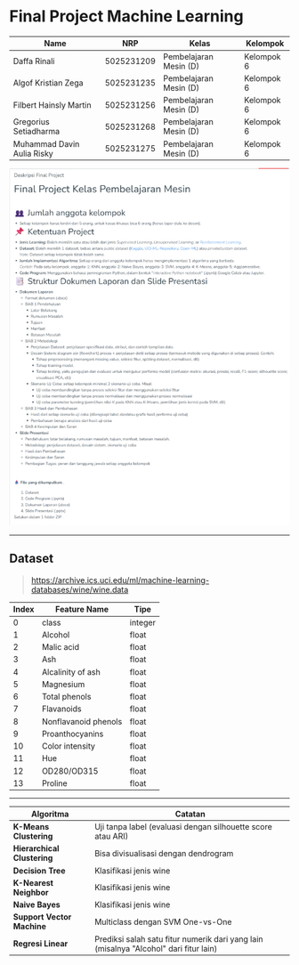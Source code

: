 # Final Project Machine Learning

| Name           | NRP        | Kelas      | Kelompok    |
| ---            | ---        | ---------- | ---         |
| Daffa Rinali | 5025231209 | Pembelajaran Mesin (D) | Kelompok 6 |
| Algof Kristian Zega | 5025231235 | Pembelajaran Mesin (D) | Kelompok 6 |
| Filbert Hainsly Martin | 5025231256 | Pembelajaran Mesin (D) | Kelompok 6 |
| Gregorius Setiadharma | 5025231268 | Pembelajaran Mesin (D) | Kelompok 6 |
| Muhammad Davin Aulia Risky | 5025231275 | Pembelajaran Mesin (D) | Kelompok 6 |

![deskripsi-final-project](./asset/deskripsi-final-project.png)

---

## Dataset

> https://archive.ics.uci.edu/ml/machine-learning-databases/wine/wine.data

| Index | Feature Name         | Tipe    |
| ----- | -------------------- | ------- |
| 0     | class                | integer |
| 1     | Alcohol              | float   |
| 2     | Malic acid           | float   |
| 3     | Ash                  | float   |
| 4     | Alcalinity of ash    | float   |
| 5     | Magnesium            | float   |
| 6     | Total phenols        | float   |
| 7     | Flavanoids           | float   |
| 8     | Nonflavanoid phenols | float   |
| 9     | Proanthocyanins      | float   |
| 10    | Color intensity      | float   |
| 11    | Hue                  | float   |
| 12    | OD280/OD315          | float   |
| 13    | Proline              | float   |

---

| Algoritma                     | Catatan                                                                               |
| ----------------------------- | ------------------------------------------------------------------------------------- |
| **K-Means Clustering**        | Uji tanpa label (evaluasi dengan silhouette score atau ARI)                           |
| **Hierarchical Clustering**   | Bisa divisualisasi dengan dendrogram                                                  |
| **Decision Tree**             | Klasifikasi jenis wine                                                                |
| **K-Nearest Neighbor**        | Klasifikasi jenis wine                                                                |
| **Naive Bayes**               | Klasifikasi jenis wine                                                                |
| **Support Vector Machine**    | Multiclass dengan SVM One-vs-One                                                      |
| **Regresi Linear**            | Prediksi salah satu fitur numerik dari yang lain (misalnya "Alcohol" dari fitur lain) |